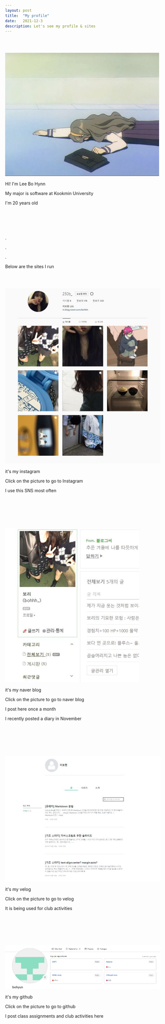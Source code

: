```yaml
---
layout: post
title:  "My profile"
date:   2021-12-3
description: Let's see my profile & sites
---
```


<br><br>
<p class="picture"><img src="/assets/img/profile.jfif" alt=""></p>
<p class="gittext">Hi! I'm Lee Bo Hynn</p>
<p class="gittext">My major is software at Kookmin University</p>
<p class="gittext">I'm 20 years old</p>
<br><br><br><br>
<p class="rmx">.</p>
<p class="rmx">.</p>
<p class="rmx">.</p>
<p class="listtitle">Below are the sites I run</p>
<br><br>
<a href="https://www.instagram.com/250b_/" targe="_blank">
    <p>
        <img class="picture" src="/assets/img/instagram.JPG" alt="" >
    </p>
</a>
<p class="gittext">it's my instagram</p>
<p class="gittext">Click on the picture to go to Instagram</p>
<p class="gittext">I use this SNS most often</p>
<br><br><br><br><br>
<a href="https://blog.naver.com/bohhh_" targe="_blank">
    <p>
        <img class="picture" src="/assets/img/blog.JPG" alt="" >
    </p>
</a>
<p class="gittext">it's my naver blog</p>
<p class="gittext">Click on the picture to go to naver blog</p>
<p class="gittext">I post here once a month</p>
<p class="gittext">I recently posted a diary in November</p>
<br><br><br><br><br>
<a href="https://velog.io/@bohhh_" targe="_blank">
    <p>
        <img class="picture" src="/assets/img/velog.JPG" alt="" >
    </p>
</a>
<p class="gittext">it's my velog</p>
<p class="gittext">Click on the picture to go to velog</p>
<p class="gittext">It is being used for club activities</p> 
<br><br><br><br><br>
<a href="https://github.com/" targe="_blank">
    <p>
        <img class="picture" src="/assets/img/githubprofile.JPG" alt="" >
    </p>
</a>
<p class="gittext">it's my github</p>
<p class="gittext">Click on the picture to go to github</p>
<p class="gittext">I post class assignments and club activities here</p>
<br><br><br><br>